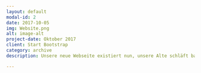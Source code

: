 ```yaml
---
layout: default
modal-id: 2
date: 2017-10-05
img: Website.png
alt: image-alt
project-date: Oktober 2017
client: Start Bootstrap
category: archive
description: Unsere neue Webseite existiert nun, unsere Alte schläft bald ein. sweet dreames sweet prince.

---
```


